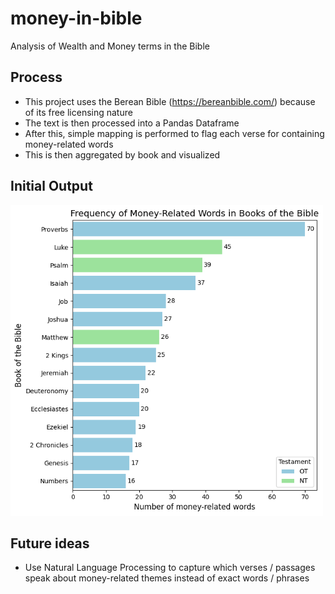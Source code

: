 # money-in-bible
Analysis of Wealth and Money terms in the Bible

## Process
* This project uses the Berean Bible (https://bereanbible.com/) because of its free licensing nature
* The text is then processed into a Pandas Dataframe
* After this, simple mapping is performed to flag each verse for containing money-related words
* This is then aggregated by book and visualized

## Initial Output
<img src="outputs/money-in-bible.png" alt="money-in-bible" width="500"/>

## Future ideas
* Use Natural Language Processing to capture which verses / passages speak about money-related themes instead of exact words / phrases
